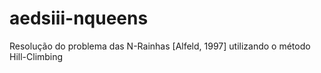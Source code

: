 # aedsiii-nqueens
Resolução do problema das N-Rainhas [Alfeld, 1997] utilizando o método Hill-Climbing
